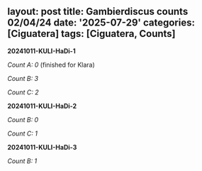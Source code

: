layout: post 
title: Gambierdiscus counts 02/04/24
date: '2025-07-29'
categories: [Ciguatera]
tags: [Ciguatera, Counts]
---

**20241011-KULI-HaDi-1**

*Count A: 0* (finished for Klara)

*Count B: 3* 

*Count C: 2* 

**20241011-KULI-HaDi-2**

*Count B: 0*

*Count C: 1*

**20241011-KULI-HaDi-3**

*Count B: 1*